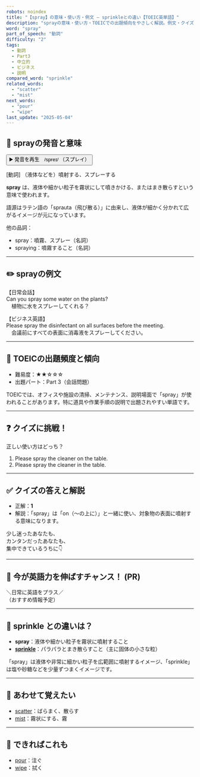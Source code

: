 ```yaml
---
robots: noindex
title: "【spray】の意味・使い方・例文 ― sprinkleとの違い【TOEIC英単語】"
description: "sprayの意味・使い方・TOEICでの出題傾向をやさしく解説。例文・クイズ付きでsprinkleとの違いもわかりやすく学べます。"
word: "spray"
part_of_speech: "動詞"
difficulty: "2"
tags:
  - 動詞
  - Part3
  - 中立的
  - ビジネス
  - 説明
compared_word: "sprinkle"
related_words:
  - "scatter"
  - "mist"
next_words:
  - "pour"
  - "wipe"
last_update: "2025-05-04"
---
```


## 🔰 sprayの発音と意味

<button class="play-audio" onclick="playTTS('spray')">
  <span class="play-audio-main">
    ▶️ 発音を再生　/spreɪ/
  </span>
  <span class="play-audio-sub">
    （スプレイ）
  </span>
</button>

[動詞] （液体などを）噴射する、スプレーする

**spray** は、液体や細かい粒子を霧状にして噴きかける、またはまき散らすという意味で使われます。

語源はラテン語の「sprauta（飛び散る）」に由来し、液体が細かく分かれて広がるイメージが元になっています。

他の品詞：  
- spray：噴霧、スプレー（名詞）
- spraying：噴霧すること（名詞）

---

## ✏️ sprayの例文

【日常会話】  
Can you spray some water on the plants?  
　植物に水をスプレーしてくれる？

【ビジネス英語】  
Please spray the disinfectant on all surfaces before the meeting.  
　会議前にすべての表面に消毒液をスプレーしてください。

---

## 🎯 TOEICの出題頻度と傾向

- 難易度：★★☆☆☆
- 出題パート：Part 3（会話問題）

TOEICでは、オフィスや施設の清掃、メンテナンス、説明場面で「spray」が使われることがあります。特に道具や作業手順の説明で出題されやすい単語です。

---

## ❓ クイズに挑戦！

正しい使い方はどっち？

1. Please spray the cleaner on the table.  
2. Please spray the cleaner in the table.

---

## ✅ クイズの答えと解説

- 正解：**1**
- 解説：「spray」は「on（～の上に）」と一緒に使い、対象物の表面に噴射する意味になります。

少し迷ったあなたも、  
カンタンだったあなたも、  
集中できているうちに👇️

---

## 🚀 今が英語力を伸ばすチャンス！ (PR)

<div class="info-center">
＼日常に英語をプラス／<br>  
（おすすめ情報予定）
</div>

---

## 🤔  sprinkle との違いは？

- **spray**：液体や細かい粒子を霧状に噴射すること
- **[sprinkle](/word/sprinkle/)**：パラパラとまき散らすこと（主に固体の小さな粒）

「spray」は液体や非常に細かい粒子を広範囲に噴射するイメージ、「sprinkle」は塩や砂糖などを少量ずつまくイメージです。

---

## 🧩 あわせて覚えたい

- [scatter](/word/scatter/)：ばらまく、散らす
- [mist](/word/mist/)：霧状にする、霧

---

## 📖 できればこれも

- [pour](/word/pour/)：注ぐ
- [wipe](/word/wipe/)：拭く

<!-- cvid: aid38_bid23 -->
